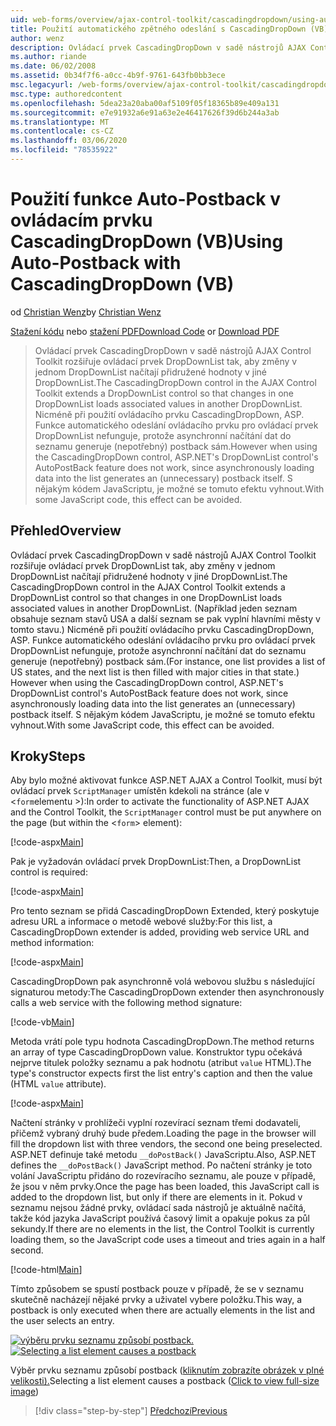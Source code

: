 ```yaml
---
uid: web-forms/overview/ajax-control-toolkit/cascadingdropdown/using-auto-postback-with-cascadingdropdown-vb
title: Použití automatického zpětného odeslání s CascadingDropDown (VB) | Microsoft Docs
author: wenz
description: Ovládací prvek CascadingDropDown v sadě nástrojů AJAX Control Toolkit rozšiřuje ovládací prvek DropDownList tak, aby změny v jednom DropDownList načítají přidružené hodnoty v anoth...
ms.author: riande
ms.date: 06/02/2008
ms.assetid: 0b34f7f6-a0cc-4b9f-9761-643fb0bb3ece
msc.legacyurl: /web-forms/overview/ajax-control-toolkit/cascadingdropdown/using-auto-postback-with-cascadingdropdown-vb
msc.type: authoredcontent
ms.openlocfilehash: 5dea23a20aba00af5109f05f18365b89e409a131
ms.sourcegitcommit: e7e91932a6e91a63e2e46417626f39d6b244a3ab
ms.translationtype: MT
ms.contentlocale: cs-CZ
ms.lasthandoff: 03/06/2020
ms.locfileid: "78535922"
---
```

# <a name="using-auto-postback-with-cascadingdropdown-vb"></a><span data-ttu-id="0ec0f-103">Použití funkce Auto-Postback v ovládacím prvku CascadingDropDown (VB)</span><span class="sxs-lookup"><span data-stu-id="0ec0f-103">Using Auto-Postback with CascadingDropDown (VB)</span></span>

<span data-ttu-id="0ec0f-104">od [Christian Wenz](https://github.com/wenz)</span><span class="sxs-lookup"><span data-stu-id="0ec0f-104">by [Christian Wenz](https://github.com/wenz)</span></span>

<span data-ttu-id="0ec0f-105">[Stažení kódu](https://download.microsoft.com/download/9/0/7/907760b1-2c60-4f81-aeb6-ca416a573b0d/cascadingdropdown3.vb.zip) nebo [stažení PDF](https://download.microsoft.com/download/2/d/c/2dc10e34-6983-41d4-9c08-f78f5387d32b/cascadingdropdown3VB.pdf)</span><span class="sxs-lookup"><span data-stu-id="0ec0f-105">[Download Code](https://download.microsoft.com/download/9/0/7/907760b1-2c60-4f81-aeb6-ca416a573b0d/cascadingdropdown3.vb.zip) or [Download PDF](https://download.microsoft.com/download/2/d/c/2dc10e34-6983-41d4-9c08-f78f5387d32b/cascadingdropdown3VB.pdf)</span></span>

> <span data-ttu-id="0ec0f-106">Ovládací prvek CascadingDropDown v sadě nástrojů AJAX Control Toolkit rozšiřuje ovládací prvek DropDownList tak, aby změny v jednom DropDownList načítají přidružené hodnoty v jiné DropDownList.</span><span class="sxs-lookup"><span data-stu-id="0ec0f-106">The CascadingDropDown control in the AJAX Control Toolkit extends a DropDownList control so that changes in one DropDownList loads associated values in another DropDownList.</span></span> <span data-ttu-id="0ec0f-107">Nicméně při použití ovládacího prvku CascadingDropDown, ASP. Funkce automatického odeslání ovládacího prvku pro ovládací prvek DropDownList nefunguje, protože asynchronní načítání dat do seznamu generuje (nepotřebný) postback sám.</span><span class="sxs-lookup"><span data-stu-id="0ec0f-107">However when using the CascadingDropDown control, ASP.NET's DropDownList control's AutoPostBack feature does not work, since asynchronously loading data into the list generates an (unnecessary) postback itself.</span></span> <span data-ttu-id="0ec0f-108">S nějakým kódem JavaScriptu, je možné se tomuto efektu vyhnout.</span><span class="sxs-lookup"><span data-stu-id="0ec0f-108">With some JavaScript code, this effect can be avoided.</span></span>

## <a name="overview"></a><span data-ttu-id="0ec0f-109">Přehled</span><span class="sxs-lookup"><span data-stu-id="0ec0f-109">Overview</span></span>

<span data-ttu-id="0ec0f-110">Ovládací prvek CascadingDropDown v sadě nástrojů AJAX Control Toolkit rozšiřuje ovládací prvek DropDownList tak, aby změny v jednom DropDownList načítají přidružené hodnoty v jiné DropDownList.</span><span class="sxs-lookup"><span data-stu-id="0ec0f-110">The CascadingDropDown control in the AJAX Control Toolkit extends a DropDownList control so that changes in one DropDownList loads associated values in another DropDownList.</span></span> <span data-ttu-id="0ec0f-111">(Například jeden seznam obsahuje seznam stavů USA a další seznam se pak vyplní hlavními městy v tomto stavu.) Nicméně při použití ovládacího prvku CascadingDropDown, ASP. Funkce automatického odeslání ovládacího prvku pro ovládací prvek DropDownList nefunguje, protože asynchronní načítání dat do seznamu generuje (nepotřebný) postback sám.</span><span class="sxs-lookup"><span data-stu-id="0ec0f-111">(For instance, one list provides a list of US states, and the next list is then filled with major cities in that state.) However when using the CascadingDropDown control, ASP.NET's DropDownList control's AutoPostBack feature does not work, since asynchronously loading data into the list generates an (unnecessary) postback itself.</span></span> <span data-ttu-id="0ec0f-112">S nějakým kódem JavaScriptu, je možné se tomuto efektu vyhnout.</span><span class="sxs-lookup"><span data-stu-id="0ec0f-112">With some JavaScript code, this effect can be avoided.</span></span>

## <a name="steps"></a><span data-ttu-id="0ec0f-113">Kroky</span><span class="sxs-lookup"><span data-stu-id="0ec0f-113">Steps</span></span>

<span data-ttu-id="0ec0f-114">Aby bylo možné aktivovat funkce ASP.NET AJAX a Control Toolkit, musí být ovládací prvek `ScriptManager` umístěn kdekoli na stránce (ale v &lt;`form`elementu &gt;):</span><span class="sxs-lookup"><span data-stu-id="0ec0f-114">In order to activate the functionality of ASP.NET AJAX and the Control Toolkit, the `ScriptManager` control must be put anywhere on the page (but within the &lt;`form`&gt; element):</span></span>

[!code-aspx[Main](using-auto-postback-with-cascadingdropdown-vb/samples/sample1.aspx)]

<span data-ttu-id="0ec0f-115">Pak je vyžadován ovládací prvek DropDownList:</span><span class="sxs-lookup"><span data-stu-id="0ec0f-115">Then, a DropDownList control is required:</span></span>

[!code-aspx[Main](using-auto-postback-with-cascadingdropdown-vb/samples/sample2.aspx)]

<span data-ttu-id="0ec0f-116">Pro tento seznam se přidá CascadingDropDown Extended, který poskytuje adresu URL a informace o metodě webové služby:</span><span class="sxs-lookup"><span data-stu-id="0ec0f-116">For this list, a CascadingDropDown extender is added, providing web service URL and method information:</span></span>

[!code-aspx[Main](using-auto-postback-with-cascadingdropdown-vb/samples/sample3.aspx)]

<span data-ttu-id="0ec0f-117">CascadingDropDown pak asynchronně volá webovou službu s následující signaturou metody:</span><span class="sxs-lookup"><span data-stu-id="0ec0f-117">The CascadingDropDown extender then asynchronously calls a web service with the following method signature:</span></span>

[!code-vb[Main](using-auto-postback-with-cascadingdropdown-vb/samples/sample4.vb)]

<span data-ttu-id="0ec0f-118">Metoda vrátí pole typu hodnota CascadingDropDown.</span><span class="sxs-lookup"><span data-stu-id="0ec0f-118">The method returns an array of type CascadingDropDown value.</span></span> <span data-ttu-id="0ec0f-119">Konstruktor typu očekává nejprve titulek položky seznamu a pak hodnotu (atribut `value` HTML).</span><span class="sxs-lookup"><span data-stu-id="0ec0f-119">The type's constructor expects first the list entry's caption and then the value (HTML `value` attribute).</span></span>

[!code-aspx[Main](using-auto-postback-with-cascadingdropdown-vb/samples/sample5.aspx)]

<span data-ttu-id="0ec0f-120">Načtení stránky v prohlížeči vyplní rozevírací seznam třemi dodavateli, přičemž vybraný druhý bude předem.</span><span class="sxs-lookup"><span data-stu-id="0ec0f-120">Loading the page in the browser will fill the dropdown list with three vendors, the second one being preselected.</span></span> <span data-ttu-id="0ec0f-121">ASP.NET definuje také metodu `__doPostBack()` JavaScriptu.</span><span class="sxs-lookup"><span data-stu-id="0ec0f-121">Also, ASP.NET defines the `__doPostBack()` JavaScript method.</span></span> <span data-ttu-id="0ec0f-122">Po načtení stránky je toto volání JavaScriptu přidáno do rozevíracího seznamu, ale pouze v případě, že jsou v něm prvky.</span><span class="sxs-lookup"><span data-stu-id="0ec0f-122">Once the page has been loaded, this JavaScript call is added to the dropdown list, but only if there are elements in it.</span></span> <span data-ttu-id="0ec0f-123">Pokud v seznamu nejsou žádné prvky, ovládací sada nástrojů je aktuálně načítá, takže kód jazyka JavaScript používá časový limit a opakuje pokus za půl sekundy.</span><span class="sxs-lookup"><span data-stu-id="0ec0f-123">If there are no elements in the list, the Control Toolkit is currently loading them, so the JavaScript code uses a timeout and tries again in a half second.</span></span>

[!code-html[Main](using-auto-postback-with-cascadingdropdown-vb/samples/sample6.html)]

<span data-ttu-id="0ec0f-124">Tímto způsobem se spustí postback pouze v případě, že se v seznamu skutečně nacházejí nějaké prvky a uživatel vybere položku.</span><span class="sxs-lookup"><span data-stu-id="0ec0f-124">This way, a postback is only executed when there are actually elements in the list and the user selects an entry.</span></span>

<span data-ttu-id="0ec0f-125">[![výběru prvku seznamu způsobí postback.](using-auto-postback-with-cascadingdropdown-vb/_static/image2.png)](using-auto-postback-with-cascadingdropdown-vb/_static/image1.png)</span><span class="sxs-lookup"><span data-stu-id="0ec0f-125">[![Selecting a list element causes a postback](using-auto-postback-with-cascadingdropdown-vb/_static/image2.png)](using-auto-postback-with-cascadingdropdown-vb/_static/image1.png)</span></span>

<span data-ttu-id="0ec0f-126">Výběr prvku seznamu způsobí postback ([kliknutím zobrazíte obrázek v plné velikosti).](using-auto-postback-with-cascadingdropdown-vb/_static/image3.png)</span><span class="sxs-lookup"><span data-stu-id="0ec0f-126">Selecting a list element causes a postback ([Click to view full-size image](using-auto-postback-with-cascadingdropdown-vb/_static/image3.png))</span></span>

> [!div class="step-by-step"]
> [<span data-ttu-id="0ec0f-127">Předchozí</span><span class="sxs-lookup"><span data-stu-id="0ec0f-127">Previous</span></span>](presetting-list-entries-with-cascadingdropdown-vb.md)
